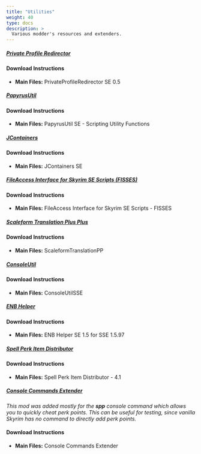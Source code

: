 ```yaml
---
title: "Utilities"
weight: 40
type: docs
description: >
  Various modder's resources and extenders.
---
```


##### [Private Profile Redirector](https://www.nexusmods.com/skyrimspecialedition/mods/18860?tab=files)

#### Download Instructions

* **Main Files:** PrivateProfileRedirector SE 0.5

##### [PapyrusUtil](https://www.nexusmods.com/skyrimspecialedition/mods/13048?tab=files)

#### Download Instructions

* **Main Files:** PapyrusUtil SE - Scripting Utility Functions

##### [JContainers](https://www.nexusmods.com/skyrimspecialedition/mods/16495?tab=files)

#### Download Instructions

* **Main Files:** JContainers SE

##### [FileAccess Interface for Skyrim SE Scripts (FISSES)](https://www.nexusmods.com/skyrimspecialedition/mods/13956?tab=files)

#### Download Instructions

* **Main Files:** FileAccess Interface for Skyrim SE Scripts - FISSES

##### [Scaleform Translation Plus Plus](https://www.nexusmods.com/skyrimspecialedition/mods/22603?tab=files)

#### Download Instructions

* **Main Files:** ScaleformTranslationPP

##### [ConsoleUtil](https://www.nexusmods.com/skyrimspecialedition/mods/24858?tab=files)

#### Download Instructions

* **Main Files:** ConsoleUtilSSE

##### [ENB Helper](https://www.nexusmods.com/skyrimspecialedition/mods/23174?tab=files)

#### Download Instructions

* **Main Files:** ENB Helper SE 1.5 for SSE 1.5.97

##### [Spell Perk Item Distributor](https://www.nexusmods.com/skyrimspecialedition/mods/36869?tab=files)

#### Download Instructions

* **Main Files:** Spell Perk Item Distributor - 4.1

##### [Console Commands Extender](https://www.nexusmods.com/skyrimspecialedition/mods/28210?tab=files)

*This mod was added mostly for the **spp** console command which allows you to quickly cheat perk points. This can be useful for testing, since vanilla Skyrim has no command to directly add perk points.*

#### Download Instructions

* **Main Files:** Console Commands Extender